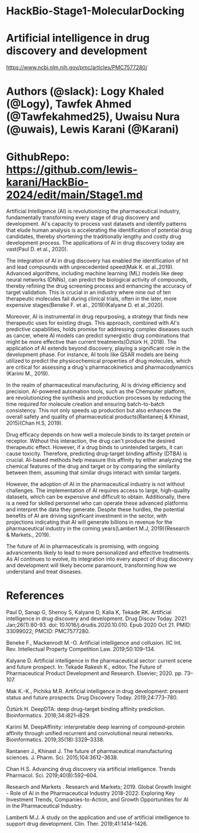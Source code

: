 # HackBio-Stage1-MolecularDocking

# Artificial intelligence in drug discovery and development
https://www.ncbi.nlm.nih.gov/pmc/articles/PMC7577280/

# Authors (@slack): Logy Khaled (@Logy), Tawfek Ahmed (@Tawfekahmed25), Uwaisu Nura (@uwais), Lewis Karani (@Karani)

# GithubRepo: https://github.com/lewis-karani/HackBio-2024/edit/main/Stage1.md

Artificial Intelligence (AI) is revolutionizing the pharmaceutical industry, fundamentally transforming every stage of drug discovery and development. AI's capacity to process vast datasets and identify patterns that elude human analysis is accelerating the identification of potential drug candidates, thereby shortening the traditionally lengthy and costly drug development process. The applications of AI in drug discovery today are vast(Paul D. et al., 2020).

The integration of AI in drug discovery has enabled the identification of hit and lead compounds with unprecedented speed(Mak K. et al.,2019). Advanced algorithms, including machine learning (ML) models like deep neural networks (DNNs), can predict the biological activity of compounds, thereby refining the drug screening process and enhancing the accuracy of target validation. This is crucial in an industry where nine out of ten therapeutic molecules fail during clinical trials, often in the later, more expensive stages​(Beneke F. et al., 2019)​(Kalyane D. et al.,2020).

Moreover, AI is instrumental in drug repurposing, a strategy that finds new therapeutic uses for existing drugs. This approach, combined with AI's predictive capabilities, holds promise for addressing complex diseases such as cancer, where AI models can predict synergistic drug combinations that might be more effective than current treatments​(Öztürk H, 2018). The application of AI extends beyond discovery, playing a significant role in the development phase. For instance, AI tools like QSAR models are being utilized to predict the physicochemical properties of drug molecules, which are critical for assessing a drug's pharmacokinetics and pharmacodynamics​(Karimi M., 2019).

In the realm of pharmaceutical manufacturing, AI is driving efficiency and precision. AI-powered automation tools, such as the Chemputer platform, are revolutionizing the synthesis and production processes by reducing the time required for molecule creation and ensuring batch-to-batch consistency. This not only speeds up production but also enhances the overall safety and quality of pharmaceutical products​(Rantaneej & Khinast, 2015)​(Chan H.S, 2019).

Drug efficacy depends on how well a molecule binds to its target protein or receptor. Without this interaction, the drug can't produce the desired therapeutic effect. However, if a drug binds to unintended targets, it can cause toxicity. Therefore, predicting drug-target binding affinity (DTBA) is crucial. AI-based methods help measure this affinity by either analyzing the chemical features of the drug and target or by comparing the similarity between them, assuming that similar drugs interact with similar targets.

However, the adoption of AI in the pharmaceutical industry is not without challenges. The implementation of AI requires access to large, high-quality datasets, which can be expensive and difficult to obtain. Additionally, there is a need for skilled personnel who can operate these advanced platforms and interpret the data they generate. Despite these hurdles, the potential benefits of AI are driving significant investment in the sector, with projections indicating that AI will generate billions in revenue for the pharmaceutical industry in the coming years​(Lambert M.J, 2019)​(Research & Markets., 2019).

The future of AI in pharmaceuticals is promising, with ongoing advancements likely to lead to more personalized and effective treatments. As AI continues to evolve, its integration into every aspect of drug discovery and development will likely become paramount, transforming how we understand and treat diseases.

# References
Paul D, Sanap G, Shenoy S, Kalyane D, Kalia K, Tekade RK. Artificial intelligence in drug discovery and development. Drug Discov Today. 2021 Jan;26(1):80-93.
doi: 10.1016/j.drudis.2020.10.010. Epub 2020 Oct 21. PMID: 33099022; PMCID: PMC7577280.

Beneke F., Mackenrodt M.-O. Artificial intelligence and collusion. IIC Int. Rev. Intellectual Property Competition Law. 2019;50:109–134.

Kalyane D. Artificial intelligence in the pharmaceutical sector: current scene and future prospect. In: Tekade Rakesh K., editor. The Future of Pharmaceutical Product Development and Research. Elsevier; 2020. pp. 73–107.

Mak K.-K., Pichika M.R. Artificial intelligence in drug development: present status and future prospects. Drug Discovery Today. 2019;24:773–780.

Öztürk H. DeepDTA: deep drug–target binding affinity prediction. Bioinformatics. 2018;34:i821–i829.

Karimi M. DeepAffinity: interpretable deep learning of compound–protein affinity through unified recurrent and convolutional neural networks. Bioinformatics. 2019;35(18):3329–3338. 

Rantanen J., Khinast J. The future of pharmaceutical manufacturing sciences. J. Pharm. Sci. 2015;104:3612–3638.

Chan H.S. Advancing drug discovery via artificial intelligence. Trends Pharmacol. Sci. 2019;40(8):592–604.

Research and Markets . Research and Markets; 2019. Global Growth Insight - Role of AI in the Pharmaceutical Industry 2018-2022: Exploring Key Investment Trends, Companies-to-Action, and Growth Opportunities for AI in the Pharmaceutical Industry.

Lamberti M.J. A study on the application and use of artificial intelligence to support drug development. Clin. Ther. 2019;41:1414–1426.
